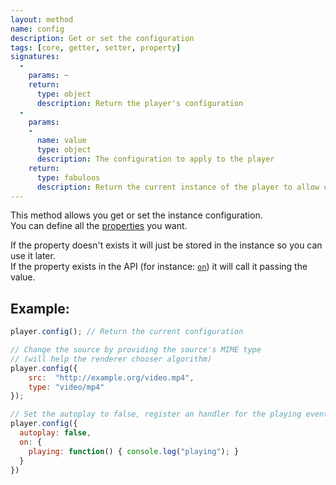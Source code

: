 ```yaml
---
layout: method
name: config
description: Get or set the configuration
tags: [core, getter, setter, property]
signatures:
  -
    params: ~
    return:
      type: object
      description: Return the player's configuration
  -
    params:
    -
      name: value
      type: object
      description: The configuration to apply to the player
    return:
      type: fabuloos
      description: Return the current instance of the player to allow chaining
---
```


This method allows you get or set the instance configuration.  
You can define all the [properties](/documentation/properties.html) you want.

If the property doesn't exists it will just be stored in the instance so you can use it later.  
If the property exists in the API (for instance: [`on`](on.html)) it will call it passing the value.

## Example:
```js
player.config(); // Return the current configuration

// Change the source by providing the source's MIME type
// (will help the renderer chooser algorithm)
player.config({
	src:  "http://example.org/video.mp4",
	type: "video/mp4"
});

// Set the autoplay to false, register an handler for the playing event.
player.config({
  autoplay: false,
  on: {
    playing: function() { console.log("playing"); }
  }
})
```